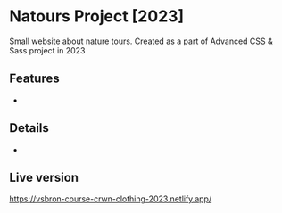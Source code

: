 # Natours Project [2023]

Small website about nature tours. Created as a part of Advanced CSS & Sass project in 2023

## Features
 - 

## Details
 - 

## Live version
https://vsbron-course-crwn-clothing-2023.netlify.app/